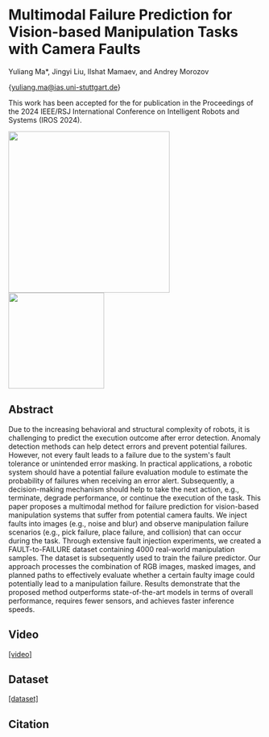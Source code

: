 # Multimodal Failure Prediction for Vision-based Manipulation Tasks with Camera Faults
Yuliang Ma*, Jingyi Liu, Ilshat Mamaev, and Andrey Morozov

{yuliang.ma@ias.uni-stuttgart.de}

This work has been accepted for the for publication in the Proceedings of the 2024 IEEE/RSJ International Conference on Intelligent Robots and Systems (IROS 2024).

<img src="/source/real world.png" height="320" />
<img src="/source/fault demo.png" height="190" />

## Abstract
Due to the increasing behavioral and structural complexity of robots, it is challenging to predict the execution outcome after error detection. Anomaly detection methods can help detect errors and prevent potential failures. However, not every fault leads to a failure due to the system's fault tolerance or unintended error masking. In practical applications, a robotic system should have a potential failure evaluation module to estimate the probability of failures when receiving an error alert. Subsequently, a decision-making mechanism should help to take the next action, e.g., terminate, degrade performance, or continue the execution of the task. This paper proposes a multimodal method for failure prediction for vision-based manipulation systems that suffer from potential camera faults. We inject faults into images (e.g., noise and blur) and observe manipulation failure scenarios (e.g., pick failure, place failure, and collision) that can occur during the task. Through extensive fault injection experiments, we created a FAULT-to-FAILURE dataset containing 4000 real-world manipulation samples. The dataset is subsequently used to train the failure predictor. Our approach processes the combination of RGB images, masked images, and planned paths to effectively evaluate whether a certain faulty image could potentially lead to a manipulation failure. Results demonstrate that the proposed method outperforms state-of-the-art models in terms of overall performance, requires fewer sensors, and achieves faster inference speeds. 
## Video
 [\[video\]](https://youtu.be/LQDvsU53HsQ)
## Dataset
[\[dataset\]](https://www.kaggle.com/datasets/yuliangma/proactive-failure-prediction)

## Citation

